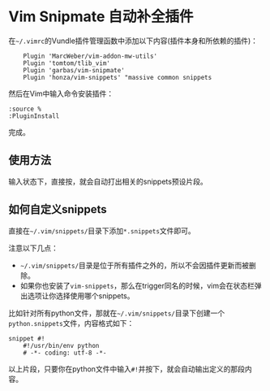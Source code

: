 # Vim Snipmate 自动补全插件

在`~/.vimrc`的Vundle插件管理函数中添加以下内容(插件本身和所依赖的插件)：
```vim
    Plugin 'MarcWeber/vim-addon-mw-utils'
    Plugin 'tomtom/tlib_vim'
    Plugin 'garbas/vim-snipmate'
    Plugin 'honza/vim-snippets' "massive common snippets
```

然后在Vim中输入命令安装插件：
```
:source %
:PluginInstall
```
完成。

## 使用方法
输入状态下，直接按<Tab>，就会自动打出相关的snippets预设片段。


## 如何自定义snippets
直接在`~/.vim/snippets/`目录下添加`*.snippets`文件即可。

注意以下几点：
- `~/.vim/snippets/`目录是位于所有插件之外的，所以不会因插件更新而被删除。
- 如果你也安装了`vim-snippets`，那么在trigger同名的时候，vim会在状态栏弹出选项让你选择使用哪个snippets。

比如针对所有python文件，那就在`~/.vim/snippets/`目录下创建一个`python.snippets`文件，内容格式如下：
```vim
snippet #!
    #!/usr/bin/env python
    # -*- coding: utf-8 -*-
```
以上片段，只要你在python文件中输入`#!`并按下<Tab>，就会自动输出定义的那段内容。

